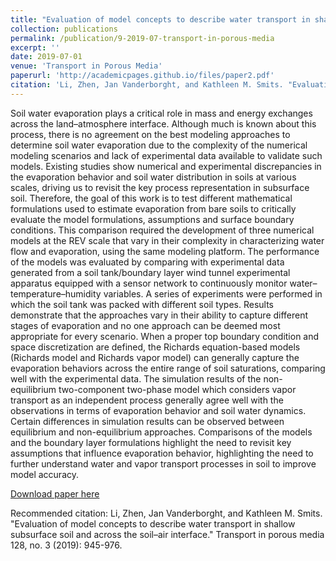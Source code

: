 ```yaml
---
title: "Evaluation of model concepts to describe water transport in shallow subsurface soil and across the soil–air interface"
collection: publications
permalink: /publication/9-2019-07-transport-in-porous-media
excerpt: ''
date: 2019-07-01
venue: 'Transport in Porous Media'
paperurl: 'http://academicpages.github.io/files/paper2.pdf'
citation: 'Li, Zhen, Jan Vanderborght, and Kathleen M. Smits. "Evaluation of model concepts to describe water transport in shallow subsurface soil and across the soil–air interface." Transport in porous media 128, no. 3 (2019): 945-976.'
---
```

Soil water evaporation plays a critical role in mass and energy exchanges across the land–atmosphere interface. Although much is known about this process, there is no agreement on the best modeling approaches to determine soil water evaporation due to the complexity of the numerical modeling scenarios and lack of experimental data available to validate such models. Existing studies show numerical and experimental discrepancies in the evaporation behavior and soil water distribution in soils at various scales, driving us to revisit the key process representation in subsurface soil. Therefore, the goal of this work is to test different mathematical formulations used to estimate evaporation from bare soils to critically evaluate the model formulations, assumptions and surface boundary conditions. This comparison required the development of three numerical models at the REV scale that vary in their complexity in characterizing water flow and evaporation, using the same modeling platform. The performance of the models was evaluated by comparing with experimental data generated from a soil tank/boundary layer wind tunnel experimental apparatus equipped with a sensor network to continuously monitor water–temperature–humidity variables. A series of experiments were performed in which the soil tank was packed with different soil types. Results demonstrate that the approaches vary in their ability to capture different stages of evaporation and no one approach can be deemed most appropriate for every scenario. When a proper top boundary condition and space discretization are defined, the Richards equation-based models (Richards model and Richards vapor model) can generally capture the evaporation behaviors across the entire range of soil saturations, comparing well with the experimental data. The simulation results of the non-equilibrium two-component two-phase model which considers vapor transport as an independent process generally agree well with the observations in terms of evaporation behavior and soil water dynamics. Certain differences in simulation results can be observed between equilibrium and non-equilibrium approaches. Comparisons of the models and the boundary layer formulations highlight the need to revisit key assumptions that influence evaporation behavior, highlighting the need to further understand water and vapor transport processes in soil to improve model accuracy.

[Download paper here](https://link.springer.com/article/10.1007/s11242-018-1144-9)

Recommended citation: Li, Zhen, Jan Vanderborght, and Kathleen M. Smits. "Evaluation of model concepts to describe water transport in shallow subsurface soil and across the soil–air interface." Transport in porous media 128, no. 3 (2019): 945-976.